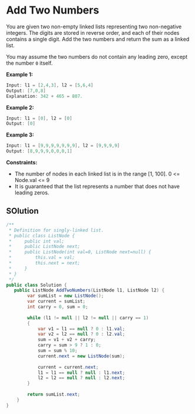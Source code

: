 # Add Two Numbers
You are given two non-empty linked lists representing two non-negative integers. The digits are stored in reverse order, and each of their nodes contains a single digit. Add the two numbers and return the sum as a linked list.

You may assume the two numbers do not contain any leading zero, except the number `0` itself.
 
**Example 1:**
```csharp
Input: l1 = [2,4,3], l2 = [5,6,4]
Output: [7,0,8]
Explanation: 342 + 465 = 807.
```
**Example 2:**
```csharp
Input: l1 = [0], l2 = [0]
Output: [0]
```
**Example 3:**
```csharp
Input: l1 = [9,9,9,9,9,9,9], l2 = [9,9,9,9]
Output: [8,9,9,9,0,0,0,1]
 ```

**Constraints:**

- The number of nodes in each linked list is in the range [1, 100].
0 <= Node.val <= 9
- It is guaranteed that the list represents a number that does not have leading zeros.

## SOlution

```csharp
/**
 * Definition for singly-linked list.
 * public class ListNode {
 *     public int val;
 *     public ListNode next;
 *     public ListNode(int val=0, ListNode next=null) {
 *         this.val = val;
 *         this.next = next;
 *     }
 * }
 */
public class Solution {
   public ListNode AddTwoNumbers(ListNode l1, ListNode l2) {
        var sumList = new ListNode();
        var current = sumList;
        int carry = 0, sum = 0;
        
        while (l1 != null || l2 != null || carry == 1)
        {
            var v1 = l1 == null ? 0 : l1.val;
            var v2 = l2 == null ? 0 : l2.val;
            sum = v1 + v2 + carry;
            carry = sum > 9 ? 1 : 0;
            sum = sum % 10;
            current.next = new ListNode(sum);
            
            current = current.next;
            l1 = l1 == null ? null : l1.next;
            l2 = l2 == null ? null : l2.next;
        }
        
        return sumList.next;
    }
}
```
